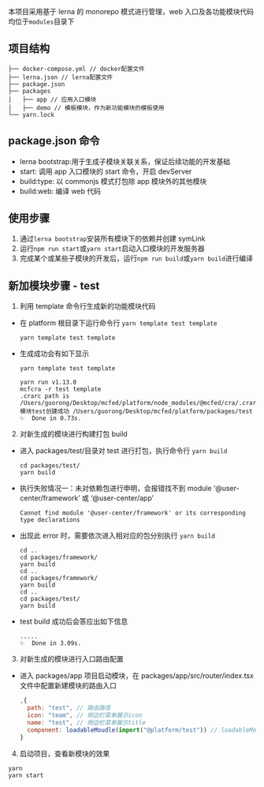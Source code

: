 本项目采用基于 lerna 的 monorepo 模式进行管理，web 入口及各功能模块代码均位于`modules`目录下

## 项目结构

```
├── docker-compose.yml // docker配置文件
├── lerna.json // lerna配置文件
├── package.json
├── packages
│   ├── app // 应用入口模块
│   ├── demo // 模板模块，作为新功能模块的模板使用
└── yarn.lock
```

## package.json 命令

- lerna bootstrap:用于生成子模块关联关系，保证后续功能的开发基础
- start: 调用 app 入口模块的 start 命令，开启 devServer
- build:type: 以 commonjs 模式打包除 app 模块外的其他模块
- build:web: 编译 web 代码

## 使用步骤

1. 通过`lerna bootstrap`安装所有模块下的依赖并创建 symLink
2. 运行`npm run start`或`yarn start`启动入口模块的开发服务器
3. 完成某个或某些子模块的开发后，运行`npm run build`或`yarn build`进行编译

## 新加模块步骤 - test

1. 利用 template 命令行生成新的功能模块代码

- 在 platform 根目录下运行命令行 `yarn template test template`

  ```shell
  yarn template test template
  ```

- 生成成功会有如下显示

  ```shell
  yarn template test template
  ```

  ```logs
  yarn run v1.13.0
  mcfcra -r test template
  .crarc path is  /Users/guorong/Desktop/mcfed/platform/node_modules/@mcfed/cra/.crarc
  模块test创建成功 /Users/guorong/Desktop/mcfed/platform/packages/test
  ✨  Done in 0.73s.
  ```

2. 对新生成的模块进行构建打包 build

- 进入 packages/test/目录对 test 进行打包，执行命令行 `yarn build`

  ```shell
  cd packages/test/
  yarn build
  ```

- 执行失败情况一：未对依赖包进行申明，会报错找不到 module ‘@user-center/framework’ 或 ‘@user-center/app’

  ```shell
  Cannot find module '@user-center/framework' or its corresponding type declarations
  ```

- 出现此 error 时，需要依次进入相对应的包分别执行 `yarn build`

  ```shell
  cd ..
  cd packages/framework/
  yarn build
  cd ..
  cd packages/framework/
  yarn build
  cd ..
  cd packages/test/
  yarn build
  ```

- test build 成功后会答应出如下信息

  ```logs
  .....
  ✨  Done in 3.09s.
  ```

3. 对新生成的模块进行入口路由配置

- 进入 packages/app 项目启动模块，在 packages/app/src/router/index.tsx 文件中配置新建模块的路由入口

  ```js
  ,{
    path: "test", // 路由路径
    icon: "team", // 侧边栏菜单展示icon
    name: "test", // 侧边栏菜单展示title
    component: loadableMoudle(import("@platform/test")) // loadableMoudle 加载新建模块
  }
  ```

4. 启动项目，查看新模块的效果

```shell
yarn
yarn start
```
